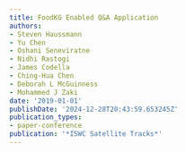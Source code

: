 ```yaml
---
title: FoodKG Enabled Q&A Application
authors:
- Steven Haussmann
- Yu Chen
- Oshani Seneviratne
- Nidhi Rastogi
- James Codella
- Ching-Hua Chen
- Deborah L McGuinness
- Mohammed J Zaki
date: '2019-01-01'
publishDate: '2024-12-28T20:43:59.653245Z'
publication_types:
- paper-conference
publication: '*ISWC Satellite Tracks*'
---
```


